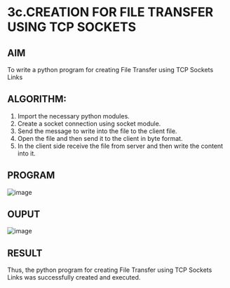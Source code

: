 # 3c.CREATION FOR FILE TRANSFER USING TCP SOCKETS
## AIM
To write a python program for creating File Transfer using TCP Sockets Links
## ALGORITHM:
1. Import the necessary python modules.
2. Create a socket connection using socket module.
3. Send the message to write into the file to the client file.
4. Open the file and then send it to the client in byte format.
5. In the client side receive the file from server and then write the content into it.
## PROGRAM
![image](https://github.com/user-attachments/assets/e92808c4-327e-44a5-81ba-23f83ea5d239)

## OUPUT
![image](https://github.com/user-attachments/assets/a59cd9da-f897-4dc1-8e25-248fa0f9c74c)

## RESULT
Thus, the python program for creating File Transfer using TCP Sockets Links was 
successfully created and executed.
